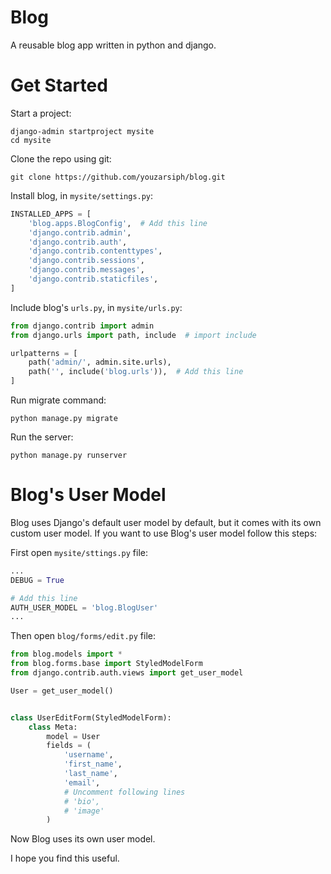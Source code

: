# Blog

A reusable blog app written in python and django.

# Get Started

Start a project:

```shell
django-admin startproject mysite
cd mysite
```

Clone the repo using git:

```shell
git clone https://github.com/youzarsiph/blog.git
```

Install blog, in `mysite/settings.py`:

```python
INSTALLED_APPS = [
    'blog.apps.BlogConfig',  # Add this line
    'django.contrib.admin',
    'django.contrib.auth',
    'django.contrib.contenttypes',
    'django.contrib.sessions',
    'django.contrib.messages',
    'django.contrib.staticfiles',
]
```

Include blog's `urls.py`, in `mysite/urls.py`:

```python
from django.contrib import admin
from django.urls import path, include  # import include

urlpatterns = [
    path('admin/', admin.site.urls),
    path('', include('blog.urls')),  # Add this line
]
```

Run migrate command:

```shell
python manage.py migrate
```

Run the server:

```shell
python manage.py runserver
```

# Blog's User Model

Blog uses Django's default user model by default, but it comes with its own custom user model. If you want to use Blog's
user model follow this steps:

First open `mysite/sttings.py` file:

```python
...
DEBUG = True

# Add this line
AUTH_USER_MODEL = 'blog.BlogUser'
...
```

Then open `blog/forms/edit.py` file:

```python
from blog.models import *
from blog.forms.base import StyledModelForm
from django.contrib.auth.views import get_user_model

User = get_user_model()


class UserEditForm(StyledModelForm):
    class Meta:
        model = User
        fields = (
            'username',
            'first_name',
            'last_name',
            'email',
            # Uncomment following lines
            # 'bio',
            # 'image'
        )
```

Now Blog uses its own user model.

I hope you find this useful.
